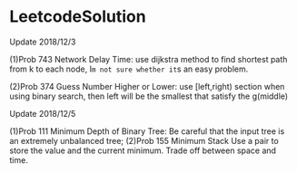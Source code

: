 # LeetcodeSolution

Update 2018/12/3

(1)Prob 743 Network Delay Time:
    use dijkstra method to find shortest path from k to each node, I`m not sure whether it`s an easy problem.
    
(2)Prob 374 Guess Number Higher or Lower:
    use [left,right) section when using binary search, then left will be the smallest that satisfy the g(middle)

Update 2018/12/5

(1)Prob 111 Minimum Depth of Binary Tree:
    Be careful that the input tree is an extremely unbalanced tree;
(2)Prob 155 Minimum Stack
    Use a pair to store the value and the current minimum. Trade off between space and time.
    
